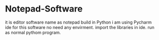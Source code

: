 # Notepad-Software
it is editor software name as notepad  build in Python
i am using Pycharm ide for this software 
no need any envirment.
import the libraries in ide.
run as normal pythom program.
